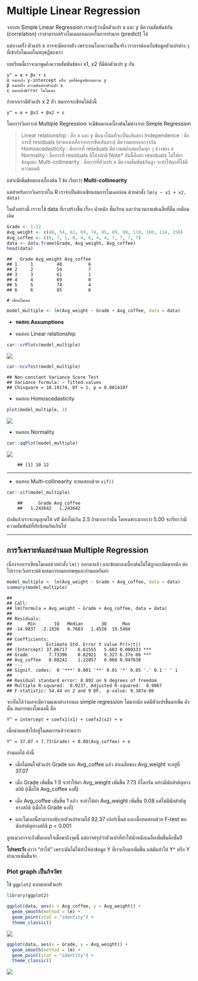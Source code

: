 # Multiple Linear Regression

จากบท Simple Linear Regression เราคงรู้ว่าเมื่อตัวแปร x และ y มีความสัมพันธ์กัน (correlation) เราสามารถสร้างโมเดลถอดถอยในการทำนาย (predict) ได้

แต่บางครั้ง ตัวแปร x อาจจะมีหลายตัว เพราะบนโลกความเป็นจริง เราอาจต้องเก็บข้อมูลตัวแปรต่าง ๆ ที่เข้ากับโมเดลในทฤษฎีของเรา

บทเรียนนี้เราจะมาพูดถึงความสัมพันธ์ของ x1, x2 ที่มีต่อตัวแปร y กัน

    y^ = α + βx + ε
    α หมายถึง y-intercept หรือ จุดที่ข้อมูลตัดบนแกน y
    β หมายถึง ความชันของตัวแปร x
    ε หมายถึงerror ในโมเดล

ถ้าหากเรามีตัวแปร x 2 ตัว สมการจะเขียนได้ดังนี้

    y^ = α + βx1 + βx2 + ε

โดยการวิเคราะห์ Multiple Regression จะมีข้อตกลงเบื้องต้นไม่ต่างจาก Simple Regression 

> Linear relationship : คือ x และ y มีแนวโน้มที่จะเป็นเส้นตรง
> Independence : คือการที่ residuals (ค่าหลงเหลือจากการขีดเส้นตรง) มีความแยกออกจากัน
> Homoscedasticity : คือการที่ residuals มีความสม่ำเสมอในทุก ๆ ช่วงของ x
> Normality : คือการที่ residuals มีโค้งปกติ Note* อันนี้คือค่า residuals ไม่ใช่ค่าข้อมูลนะ
> Multi-collinearity : คือการที่ตัวแปร x มีความสัมพันธ์กันสูง จะทำให้ผลที่ได้มีความอคติ

แต่จะมีเพิ่มข้อตกลงเบื้องต้น 1 ข้อ เรียกว่า **Multi-collinearity**

แต่สำหรับการวิเคราะห์ใน R เราจำเป็นต้องเขียนสมการโมเดลก่อน ด้วยคำสั่ง `lm(y ~ x1 + x2, data)`

ในตัวอย่างนี้ เราจะใช้ data ที่เราสร้างขึ้น เรื่อง น้ำหนัก ชั้นเรียน และจำนวนกาแฟเฉลี่ยที่ดื่ม เหมือนเดิม
 
``` r
Grade <- 1:12
Avg_weight <- c(48, 54, 61, 69, 74, 85, 89, 99, 110, 100, 114, 150)
Avg_coffee <- c(6, 7, 1, 0, 4, 6, 4, 4, 7, 7, 7, 7)
data <- data.frame(Grade, Avg_weight, Avg_coffee)
head(data)
```

    ##   Grade Avg_weight Avg_coffee
    ## 1     1         48          6
    ## 2     2         54          7
    ## 3     3         61          1
    ## 4     4         69          0
    ## 5     5         74          4
    ## 6     6         85          6

    # เขียนโมเดล
    
``` r
model_multiple <- lm(Avg_weight ~ Grade + Avg_coffee, data = data)
```
- **ทดสอบ Assumptions**
* ทดสอบ Linear relationship

``` r
car::crPlots(model_multiple)
```

![](docs/multiple_regression_files/figure-markdown_strict/unnamed-chunk-3-1.png)

``` r
car::ncvTest(model_multiple)
```

    ## Non-constant Variance Score Test 
    ## Variance formula: ~ fitted.values 
    ## Chisquare = 10.19174, Df = 1, p = 0.0014107

* ทดสอบ Homoscedasticity

``` r
plot(model_multiple, 3)
```

![](docs/multiple_regression_files/figure-markdown_strict/unnamed-chunk-4-1.png)

* ทดสอบ Normality

``` r
car::qqPlot(model_multiple)
```
 ![](docs/multiple_regression_files/figure-markdown_strict/unnamed-chunk-5-1.png)

        ## [1] 10 12
___

* ทดสอบ Multi-collinearity จะทดสอบด้วย `vif()`

``` r
car::vif(model_multiple)
```

        ##      Grade Avg_coffee 
        ##   1.243642   1.243642


ปกติแล้วเราจะอนุญาตให้ vif มีค่าไม่เกิน 2.5 ถ้ามากกว่านั้น โดยเฉพาะมากกว่า 5.00 จะเรียกว่ามีความสัมพันธ์ที่ทับซ้อนกันเกินไป

_________


## การวิเคราะห์และอ่านผล Multiple Regression

เนื่องจากเราเขียนโมเดลด้วยคำสั่ง `lm()` ออกมาแล้ว และข้อตกลงเบื้องต้นไม่ได้ถูกละเมิดมากนัก ต่อไปเราจะวิเคราะห์ด้วยสมการถดถอยพหุและอ่านผลกันค่า

``` r
model_multiple <- lm(Avg_weight ~ Grade + Avg_coffee, data = data)
summary(model_multiple)
```

    ## 
    ## Call:
    ## lm(formula = Avg_weight ~ Grade + Avg_coffee, data = data)
    ## 
    ## Residuals:
    ##      Min       1Q   Median       3Q      Max 
    ## -14.9837  -2.1836   0.7683   1.4520  19.5484 
    ## 
    ## Coefficients:
    ##             Estimate Std. Error t value Pr(>|t|)    
    ## (Intercept) 37.06717    6.61555   5.603 0.000333 ***
    ## Grade        7.73396    0.82921   9.327 6.37e-06 ***
    ## Avg_coffee   0.08242    1.22057   0.068 0.947638    
    ## ---
    ## Signif. codes:  0 '***' 0.001 '**' 0.01 '*' 0.05 '.' 0.1 ' ' 1
    ## 
    ## Residual standard error: 8.892 on 9 degrees of freedom
    ## Multiple R-squared:  0.9237, Adjusted R-squared:  0.9067 
    ## F-statistic: 54.44 on 2 and 9 DF,  p-value: 9.387e-06

จะเห็นได้ว่าผลจะมีความแตกต่างจากผล simple regression ไม่มากนัก แต่มีตัวแปรขึ้นมาเพิ่ม ดังนั้น สมการของโมเดลนี้ คือ

    Y^ = intercept + coefx1(x1) + coefx2(x2) + e

เมื่อนำผลเข้าไปอยู่ในสมการแล้วจะพบว่า

    Y^ = 37.07 + 7.73(Grade) + 0.08(Avg_coffee) + e

อ่านผลได้ ดังนี้

-   เมื่อไม่สนใจตัวแปร Grade และ Avg\_coffee แล้ว ค่าเฉลี่ยของ
    Avg\_weight จะอยู่ที่ 37.07

-   เมื่อ Grade เพิ่มขึ้น 1 ปี จะทำให้ค่า Avg\_weight เพิ่มขึ้น 7.73
    กิโลกรัม อย่างมีนัยสำคัญทางสถิติ (เมื่อให้ Avg\_coffee คงที่)

-   เมื่อ Avg\_coffee เพิ่มขึ้น 1 แก้ว จะทำให้ค่า Avg\_weight เพิ่มขึ้น
    0.08 แต่ไม่มีนัยสำคัญทางสถิติ (เมื่อให้ Grade คงที่)

-   และโมเดลนี้สามารถอธิบายตัวแปรตามได้ 92.37 เปอร์เซ็นต์
    และเมื่อทดสอบด้วย F-test พบนัยสำคัญทางสถิติ p &lt; 0.001

ลูกแมวอาจจะถึงขั้นถอดใจเมื่อมาถึงจุดนี้ แต่อาจสรุปว่าตัวแปรที่ทำให้น้ำหนักเฉลี่ยเพิ่มขึ้นคือชั้นปี 

**โปรดระวัง** คำว่า “ทำให้” เพราะมันไม่ได้ทำให้ค่าข้อมูล Y ที่เราเก็บมาเพิ่มขึ้น แต่มันทำให้ Y^ หรือ Y ทำนายเพิ่มขึ้นจ้า


### Plot graph เป็นกิจวัตร

ใช้ `ggplot2` แบบแยกตัวแปร

``` r
library(ggplot2)

ggplot(data, aes(x = Avg_coffee, y = Avg_weight)) +
  geom_smooth(method = lm) +
  geom_point(stat = "identity") +
  theme_classic()
```

![](docs/multiple_regression_files/figure-markdown_strict/unnamed-chunk-8-1.png)

``` r
ggplot(data, aes(x = Grade, y = Avg_weight)) +
  geom_smooth(method = lm) +
  geom_point(stat = "identity") +
  theme_classic()
```

![](multiple_regression_files/figure-markdown_strict/unnamed-chunk-9-1.png)
